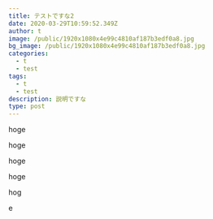 ```yaml
---
title: テストですな2
date: 2020-03-29T10:59:52.349Z
author: t
image: /public/1920x1080x4e99c4810af187b3edf0a8.jpg
bg_image: /public/1920x1080x4e99c4810af187b3edf0a8.jpg
categories:
  - t
  - test
tags:
  - t
  - test
description: 説明ですな
type: post
---
```

hoge

hoge

hoge

hoge

hog

e
